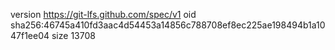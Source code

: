 version https://git-lfs.github.com/spec/v1
oid sha256:46745a410fd3aac4d54453a14856c788708ef8ec225ae198494b1a1047f1ee04
size 13708
